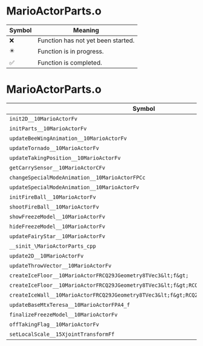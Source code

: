 # MarioActorParts.o
| Symbol | Meaning 
| ------------- | ------------- 
| :x: | Function has not yet been started. 
| :eight_pointed_black_star: | Function is in progress. 
| :white_check_mark: | Function is completed. 


# MarioActorParts.o
| Symbol | Decompiled? |
| ------------- | ------------- |
| `init2D__10MarioActorFv` | :x: |
| `initParts__10MarioActorFv` | :x: |
| `updateBeeWingAnimation__10MarioActorFv` | :x: |
| `updateTornado__10MarioActorFv` | :x: |
| `updateTakingPosition__10MarioActorFv` | :x: |
| `getCarrySensor__10MarioActorCFv` | :x: |
| `changeSpecialModeAnimation__10MarioActorFPCc` | :x: |
| `updateSpecialModeAnimation__10MarioActorFv` | :x: |
| `initFireBall__10MarioActorFv` | :x: |
| `shootFireBall__10MarioActorFv` | :x: |
| `showFreezeModel__10MarioActorFv` | :x: |
| `hideFreezeModel__10MarioActorFv` | :x: |
| `updateFairyStar__10MarioActorFv` | :x: |
| `__sinit_\MarioActorParts_cpp` | :x: |
| `update2D__10MarioActorFv` | :x: |
| `updateThrowVector__10MarioActorFv` | :x: |
| `createIceFloor__10MarioActorFRCQ29JGeometry8TVec3&lt;f&gt;` | :x: |
| `createIceFloor__10MarioActorFRCQ29JGeometry8TVec3&lt;f&gt;RCQ29JGeometry8TVec3&lt;f&gt;` | :x: |
| `createIceWall__10MarioActorFRCQ29JGeometry8TVec3&lt;f&gt;RCQ29JGeometry8TVec3&lt;f&gt;` | :x: |
| `updateBaseMtxTeresa__10MarioActorFPA4_f` | :x: |
| `finalizeFreezeModel__10MarioActorFv` | :x: |
| `offTakingFlag__10MarioActorFv` | :x: |
| `setLocalScale__15XjointTransformFf` | :x: |
